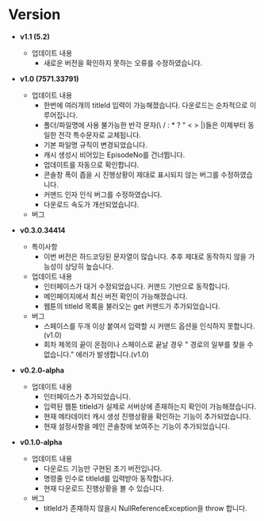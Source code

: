 
# Version 
- __v1.1 (5.2)__
  - 업데이트 내용
    - 새로운 버전을 확인하지 못하는 오류를 수정하였습니다.
- __v1.0 (7571.33791)__
  - 업데이트 내용
    - 한번에 여러개의 titleId 입력이 가능해졌습니다. 다운로드는 순차적으로 이루어집니다.
    - 폴더/파일명에 사용 불가능한 반각 문자(\ / : * ? " < > |)들은 이제부터 동일한 전각 특수문자로 교체됩니다. 
    - 기본 파일명 규칙이 변경되었습니다.
    - 캐시 생성시 비어있는 EpisodeNo를 건너뜁니다. 
    - 업데이트를 자동으로 확인합니다.
    - 콘솔창 폭이 좁을 시 진행상황이 제대로 표시되지 않는 버그를 수정하였습니다.
    - 커맨드 인자 인식 버그를 수정하였습니다.
    - 다운로드 속도가 개선되었습니다.
  - 버그
    



- __v0.3.0.34414__
  - 특이사항
    - 이번 버전은 하드코딩된 문자열이 많습니다. 추후 제대로 동작하지 않을 가능성이 상당히 높습니다.
  - 업데이트 내용
    - 인터페이스가 대거 수정되었습니다. 커맨드 기반으로 동작합니다.
    - 메인페이지에서 최신 버전 확인이 가능해졌습니다.
    - 웹툰의 titleId 목록을 불러오는 get 커맨드가 추가되었습니다.
  - 버그
    - 스페이스를 두개 이상 붙여서 입력할 시 커맨드 옵션을 인식하지 못합니다.(v1.0)
    - 회차 제목의 끝이 온점이나 스페이스로 끝날 경우 " 경로의 일부를 찾을 수 없습니다." 에러가 발생합니다.(v1.0)



- __v0.2.0-alpha__
  - 업데이트 내용
    - 인터페이스가 추가되었습니다.
    - 입력된 웹툰 titleId가 실제로 서버상에 존재하는지 확인이 가능해졌습니다.
    - 현재 메타데이터 캐시 생성 진행상황을 확인하는 기능이 추가되었습니다.
    - 현재 설정사항을 메인 콘솔창에 보여주는 기능이 추가되었습니다.   



- __v0.1.0-alpha__
  - 업데이트 내용
    - 다운로드 기능만 구현된 초기 버전입니다.   
    - 명령줄 인수로 titleId를 입력받아 동작합니다.
    - 현재 다운로드 진행상황을 볼 수 있습니다.
  - 버그
    - titleId가 존재하지 않을시 NullReferenceException을 throw 합니다.
